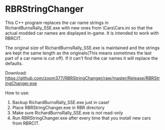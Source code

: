 # RBRStringChanger

This C++ program replaces the car name strings in RichardBurnsRally_SSE.exe with new ones from \Cars\Cars.ini so that the actual modded car names are displayed in-game. It is intended to work with RBRCIT.

The original size of RichardBurnsRally_SSE.exe is maintained and the strings are kept the same length as the originals(This means sometimes the last part of a car name is cut off).
If it can't find the car names it will replace the defaults.

Download: https://github.com/zoom377/RBRStringChanger/raw/master/Release/RBRStringChanger.exe

How to use:
1. Backup RichardBurnsRally_SSE.exe just in case!
2. Place RBRStringChanger.exe in RBR directory
3. Make sure RichardBurnsRally_SSE.exe is not read-only
4. Run RBRStringChanger.exe after every time that you install new cars from RBRCIT.

